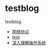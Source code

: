# testblog
testblog


* [网络协议](https://htmlpreview.github.io/?https://github.com/fdgnneig/testblog/blob/main/OSI%E7%BD%91%E7%BB%9C%E5%8D%8F%E8%AE%AE_HTML/index.html) 
* [test](https://github.com/fdgnneig/testblog/blob/main/test.md)
* [深入理解操作系统](https://github.com/fdgnneig/testblog/blob/main/%E6%B7%B1%E5%85%A5%E7%90%86%E8%A7%A3%E8%AE%A1%E7%AE%97%E6%9C%BA%E7%B3%BB%E7%BB%9F/%E6%B7%B1%E5%85%A5%E7%90%86%E8%A7%A3%E8%AE%A1%E7%AE%97%E6%9C%BA%E7%B3%BB%E7%BB%9F.svg)
